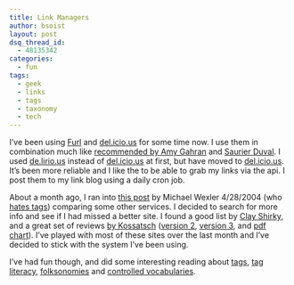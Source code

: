 ```yaml
---
title: Link Managers
author: bsoist
layout: post
dsq_thread_id:
  - 48135342
categories:
  - fun
tags:
  - geek
  - links
  - tags
  - taxonomy
  - tech
---
```

I&#8217;ve been using [Furl][1] and [del.icio.us][2] for some time now. I use them in combination much like [recommended by Amy Gahran][3] and [Saurier Duval][4]. I used [de.lirio.us][5] instead of [del.icio.us][2] at first, but have moved to [del.icio.us][2]. It&#8217;s been more reliable and I like the to be able to grab my links via the api. I post them to my link blog using a daily cron job.

About a month ago, I ran into [this post][6] by Michael Wexler 4/28/2004 (who [hates tags][7]) comparing some other services. I decided to search for more info and see if I had missed a better site. I found a good list by [Clay Shirky][8], and a great set of reviews [by Kossatsch][9] ([version 2][10], [version 3][11], and [pdf chart][12]). I&#8217;ve played with most of these sites over the last month and I&#8217;ve decided to stick with the system I&#8217;ve been using.

I&#8217;ve had fun though, and did some interesting reading about [tags][13], [tag literacy][14], [folksonomies][15] and [controlled vocabularies][16].

 [1]: http://furl.net
 [2]: http://del.icio.us
 [3]: http://blog.contentious.com/archives/2005/04/20/furl-delicious-almost-perfect-together
 [4]: http://www.socio-kybernetics.net/saurierduval/2005/05/delicious-furl-workflow.html
 [5]: http://de.lirio.us
 [6]: http://www.nettakeaway.com/tp/index.php?id=103
 [7]: http://www.nettakeaway.com/tp/index.php?id=145
 [8]: http://www.corante.com/many/archives/2004/07/13/social_link_management.php
 [9]: http://www.irox.de/roxomatic/498/furl-spurl-or-delicious
 [10]: http://www.irox.de/roxomatic/687
 [11]: http://www.irox.de/roxomatic/856/social-bookmarks-review---3rd-edition
 [12]: http://www.irox.de/file_download/3
 [13]: http://www.alwayson-network.com/comments.php?id=7986_0_1_0_C
 [14]: http://ideant.typepad.com/ideant/2005/04/tag_literacy.html
 [15]: http://www.iskoi.org/doc/folksonomies.htm
 [16]: http://www.corante.com/many/archives/2005/01/07/folksonomies_controlled_vocabularies.php
